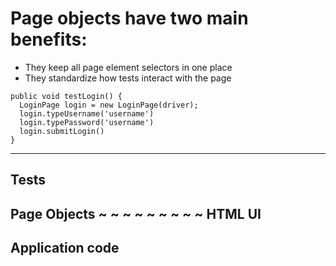 # Page objects have two main benefits:

- They keep all page element selectors in one place
- They standardize how tests interact with the page

```
public void testLogin() {
  LoginPage login = new LoginPage(driver);
  login.typeUsername('username')
  login.typePassword('username')
  login.submitLogin()
}
```

-----------------
Tests
-----------------
Page Objects
~ ~ ~ ~ ~ ~ ~ ~ ~
HTML UI
-----------------
Application code
-----------------